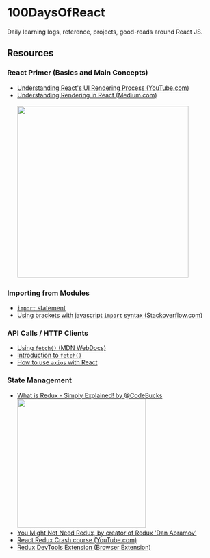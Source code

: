 # 100DaysOfReact
Daily learning logs, reference, projects, good-reads around React JS.


## Resources

  ### React Primer (Basics and Main Concepts)
  * [Understanding React's UI Rendering Process (YouTube.com)](https://youtu.be/i793Qm6kv3U)
  * [Understanding Rendering in React (Medium.com)](https://dev.to/teo_garcia/understanding-rendering-in-react-i5i)
      <br><br><img src="https://raw.githubusercontent.com/donavon/hook-flow/master/hook-flow.png" width="400">
  
  ### Importing from Modules
  * [`import` statement](https://developer.mozilla.org/en-US/docs/Web/JavaScript/Reference/Statements/import)
  * [Using brackets with javascript `import` syntax (Stackoverflow.com)](https://stackoverflow.com/questions/31096597/using-brackets-with-javascript-import-syntax)

  ### API Calls / HTTP Clients
  * [Using `fetch()` (MDN WebDocs)](https://developer.mozilla.org/en-US/docs/Web/API/Fetch_API/Using_Fetch)
  * [Introduction to `fetch()`](https://developers.google.com/web/updates/2015/03/introduction-to-fetch)
  * [How to use `axios` with React](https://www.freecodecamp.org/news/how-to-use-axios-with-react/)

  ### State Management
  * [What is Redux - Simply Explained! by @CodeBucks](https://dev.to/codebucks/what-is-redux-simply-explained-2ch7)
      <br><img src="https://res.cloudinary.com/practicaldev/image/fetch/s--jOQnnjvk--/c_limit%2Cf_auto%2Cfl_progressive%2Cq_66%2Cw_880/https://dev-to-uploads.s3.amazonaws.com/uploads/articles/y4l0u5umm0ex29hhnsrq.gif" width="300">
  * [You Might Not Need Redux, by creator of Redux 'Dan Abramov'](https://medium.com/@dan_abramov/you-might-not-need-redux-be46360cf367)
  * [React Redux Crash course (YouTube.com)](https://www.youtube.com/watch?v=9jULHSe41ls)
  * [Redux DevTools Extension (Browser Extension)](https://github.com/zalmoxisus/redux-devtools-extension#13-use-redux-devtools-extension-package-from-npm)
